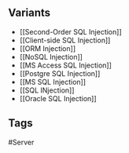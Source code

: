 

## Variants
- [[Second-Order SQL Injection]]
- [[Client-side SQL Injection]]
- [[ORM Injection]]
- [[NoSQL Injection]]
- [[MS Access SQL Injection]]
- [[Postgre SQL Injection]]
- [[MS SQL Injection]]
- [[SQL INjection]]
- [[Oracle SQL Injection]]

## Tags
#Server